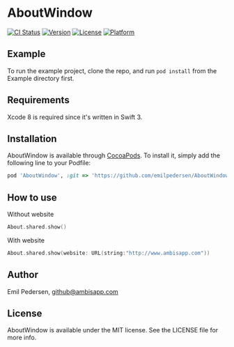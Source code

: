 # AboutWindow

[![CI Status](http://img.shields.io/travis/emilpedersen/AboutWindow.svg?style=flat)](https://travis-ci.org/emilpedersen/AboutWindow)
[![Version](https://img.shields.io/cocoapods/v/AboutWindow.svg?style=flat)](http://cocoapods.org/pods/AboutWindow)
[![License](https://img.shields.io/cocoapods/l/AboutWindow.svg?style=flat)](http://cocoapods.org/pods/AboutWindow)
[![Platform](https://img.shields.io/cocoapods/p/AboutWindow.svg?style=flat)](http://cocoapods.org/pods/AboutWindow)

## Example

To run the example project, clone the repo, and run `pod install` from the Example directory first.

## Requirements

Xcode 8 is required since it's written in Swift 3.

## Installation

AboutWindow is available through [CocoaPods](http://cocoapods.org). To install
it, simply add the following line to your Podfile:

```ruby
pod 'AboutWindow', :git => 'https://github.com/emilpedersen/AboutWindow.git'
```

## How to use

Without website
```swift
About.shared.show()
```

With website
```swift
About.shared.show(website: URL(string:"http://www.ambisapp.com"))
```


## Author

Emil Pedersen, github@ambisapp.com

## License

AboutWindow is available under the MIT license. See the LICENSE file for more info.
